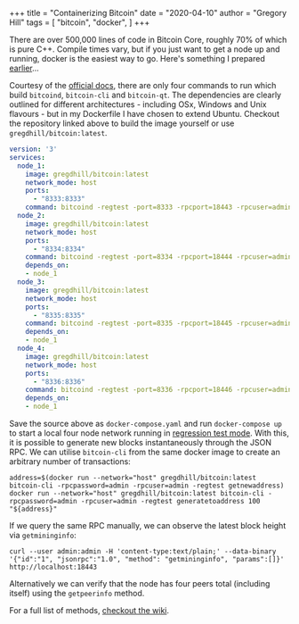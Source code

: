 +++
title = "Containerizing Bitcoin"
date = "2020-04-10"
author = "Gregory Hill"
tags = [
    "bitcoin",
    "docker",
]
+++

There are over 500,000 lines of code in Bitcoin Core, roughly 70% of which is pure C++. Compile times vary, but if you just want to get a node up and running, docker is the easiest way to go. Here's something I prepared [earlier](https://github.com/gregdhill/bitcoin-docker)...

Courtesy of the [official docs](https://github.com/bitcoin/bitcoin/blob/master/doc/build-unix.md#to-build), there are only four commands to run which build `bitcoind`, `bitcoin-cli` and `bitcoin-qt`. The dependencies are clearly outlined for different architectures - including OSx, Windows and Unix flavours - but in my Dockerfile I have chosen to extend Ubuntu. Checkout the repository linked above to build the image yourself or use `gregdhill/bitcoin:latest`.

```yaml
version: '3'
services:
  node_1:
    image: gregdhill/bitcoin:latest
    network_mode: host
    ports:
      - "8333:8333"
    command: bitcoind -regtest -port=8333 -rpcport=18443 -rpcuser=admin -rpcpassword=admin
  node_2:
    image: gregdhill/bitcoin:latest
    network_mode: host
    ports:
      - "8334:8334"
    command: bitcoind -regtest -port=8334 -rpcport=18444 -rpcuser=admin -rpcpassword=admin -addnode=127.0.0.1:8333
    depends_on: 
    - node_1
  node_3:
    image: gregdhill/bitcoin:latest
    network_mode: host
    ports:
      - "8335:8335"
    command: bitcoind -regtest -port=8335 -rpcport=18445 -rpcuser=admin -rpcpassword=admin -addnode=127.0.0.1:8333
    depends_on: 
    - node_1
  node_4:
    image: gregdhill/bitcoin:latest
    network_mode: host
    ports:
      - "8336:8336"
    command: bitcoind -regtest -port=8336 -rpcport=18446 -rpcuser=admin -rpcpassword=admin -addnode=127.0.0.1:8333
    depends_on: 
    - node_1
```

Save the source above as `docker-compose.yaml` and run `docker-compose up` to start a local four node network running in [regression test mode](https://bitcoin.org/en/glossary/regression-test-mode). With this, it is possible to generate new blocks instantaneously through the JSON RPC. We can utilise `bitcoin-cli` from the same docker image to create an arbitrary number of transactions:

```shell
address=$(docker run --network="host" gregdhill/bitcoin:latest bitcoin-cli -rpcpassword=admin -rpcuser=admin -regtest getnewaddress)
docker run --network="host" gregdhill/bitcoin:latest bitcoin-cli -rpcpassword=admin -rpcuser=admin -regtest generatetoaddress 100 "${address}"
```

If we query the same RPC manually, we can observe the latest block height via `getmininginfo`:

```shell
curl --user admin:admin -H 'content-type:text/plain;' --data-binary '{"id":"1", "jsonrpc":"1.0", "method": "getmininginfo", "params":[]}'  http://localhost:18443
```

Alternatively we can verify that the node has four peers total (including itself) using the `getpeerinfo` method.

For a full list of methods, [checkout the wiki](https://en.bitcoin.it/wiki/Original_Bitcoin_client/API_calls_list).
